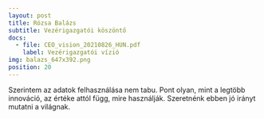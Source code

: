 ```yaml
---
layout: post
title: Rózsa Balázs
subtitle: Vezérigazgatói köszöntő
docs:
  - file: CEO_vision_20210826_HUN.pdf
    label: Vezérigazgatói vízió
img: balazs_647x392.png
position: 20
---
```


Szerintem az adatok felhasználása nem tabu. Pont olyan, mint a legtöbb innováció, az értéke attól függ, mire használják. Szeretnénk ebben jó irányt mutatni a világnak.